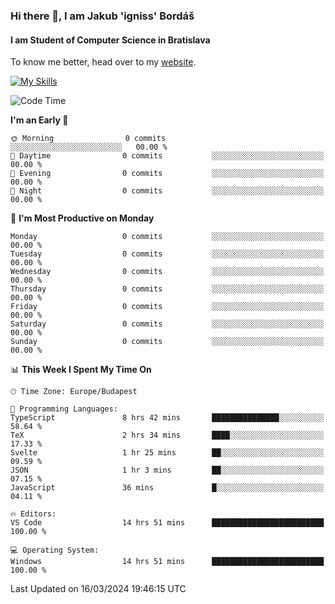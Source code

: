 ### Hi there 👋, I am Jakub 'igniss' Bordáš

#### I am Student of Computer Science in Bratislava
To know me better, head over to my [website](https://bordas.sk).

[![My Skills](https://skillicons.dev/icons?i=js,html,css,figma,svelte,java,kotlin,python,postgresql,typescript,nest,nodejs)](https://bordas.sk)


<!--START_SECTION:waka-->
![Code Time](http://img.shields.io/badge/Code%20Time-1%2C433%20hrs%2010%20mins-blue)

**I'm an Early 🐤** 

```text
🌞 Morning                0 commits           ░░░░░░░░░░░░░░░░░░░░░░░░░   00.00 % 
🌆 Daytime                0 commits           ░░░░░░░░░░░░░░░░░░░░░░░░░   00.00 % 
🌃 Evening                0 commits           ░░░░░░░░░░░░░░░░░░░░░░░░░   00.00 % 
🌙 Night                  0 commits           ░░░░░░░░░░░░░░░░░░░░░░░░░   00.00 % 
```
📅 **I'm Most Productive on Monday** 

```text
Monday                   0 commits           ░░░░░░░░░░░░░░░░░░░░░░░░░   00.00 % 
Tuesday                  0 commits           ░░░░░░░░░░░░░░░░░░░░░░░░░   00.00 % 
Wednesday                0 commits           ░░░░░░░░░░░░░░░░░░░░░░░░░   00.00 % 
Thursday                 0 commits           ░░░░░░░░░░░░░░░░░░░░░░░░░   00.00 % 
Friday                   0 commits           ░░░░░░░░░░░░░░░░░░░░░░░░░   00.00 % 
Saturday                 0 commits           ░░░░░░░░░░░░░░░░░░░░░░░░░   00.00 % 
Sunday                   0 commits           ░░░░░░░░░░░░░░░░░░░░░░░░░   00.00 % 
```


📊 **This Week I Spent My Time On** 

```text
🕑︎ Time Zone: Europe/Budapest

💬 Programming Languages: 
TypeScript               8 hrs 42 mins       ███████████████░░░░░░░░░░   58.64 % 
TeX                      2 hrs 34 mins       ████░░░░░░░░░░░░░░░░░░░░░   17.33 % 
Svelte                   1 hr 25 mins        ██░░░░░░░░░░░░░░░░░░░░░░░   09.59 % 
JSON                     1 hr 3 mins         ██░░░░░░░░░░░░░░░░░░░░░░░   07.15 % 
JavaScript               36 mins             █░░░░░░░░░░░░░░░░░░░░░░░░   04.11 % 

🔥 Editors: 
VS Code                  14 hrs 51 mins      █████████████████████████   100.00 % 

💻 Operating System: 
Windows                  14 hrs 51 mins      █████████████████████████   100.00 % 
```


 Last Updated on 16/03/2024 19:46:15 UTC
<!--END_SECTION:waka-->

